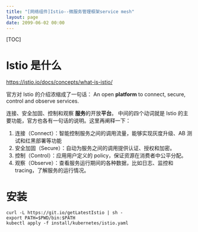 ```yaml
---
title: "[网络组件]Istio--微服务管理框架service mesh"
layout: page
date: 2099-06-02 00:00
---
```

[TOC]

# Istio 是什么
https://istio.io/docs/concepts/what-is-istio/

官方对 Istio 的介绍浓缩成了一句话：
An open **platform** to connect, secure, control and observe services.

连接、安全加固、控制和观察 **服务**的开放**平台**。
中间的四个动词就是 Istio 的主要功能，官方也各有一句话的说明。这里再阐释一下：
1. 连接（Connect）：智能控制服务之间的调用流量，能够实现灰度升级、AB 测试和红黑部署等功能
2. 安全加固（Secure）：自动为服务之间的调用提供认证、授权和加密。
3. 控制（Control）：应用用户定义的 policy，保证资源在消费者中公平分配。
4. 观察（Observe）：查看服务运行期间的各种数据，比如日志、监控和 tracing，了解服务的运行情况。
# 安装
```shell
curl -L https://git.io/getLatestIstio | sh -
export PATH=$PWD/bin:$PATH
kubectl apply -f install/kubernetes/istio.yaml
```





